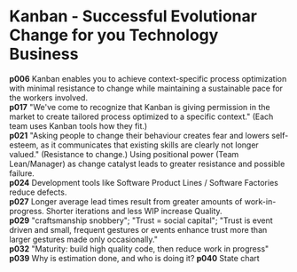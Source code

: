 # Kanban - Successful Evolutionar Change for you Technology Business
__p006__ Kanban enables you to achieve context-specific process optimization with minimal resistance to change while maintaining a sustainable pace for the workers involved.  
__p017__ "We've come to recognize that Kanban is giving permission in the market to create tailored process optimized to a specific context." (Each team uses Kanban tools how they fit.)  
__p021__ "Asking people to change their behaviour creates fear and lowers self-esteem, as it communicates that existing skills are clearly not longer valued." (Resistance to change.) Using positional power (Team Lean/Manager) as change catalyst leads to greater resistance and possible failure.  
__p024__ Development tools like Software Product Lines / Software Factories reduce defects.  
__p027__ Longer average lead times result from greater amounts of work-in-progress. Shorter iterations and less WIP increase Quality.  
__p029__ "craftsmanship snobbery"; "Trust = social capital"; "Trust is event driven and small, frequent gestures or events enhance trust more than larger gestures made only occasionally."  
__p032__ "Maturity: build high quality code, then reduce work in progress" 
__p039__ Why is estimation done, and who is doing it?
__p040__ State chart
